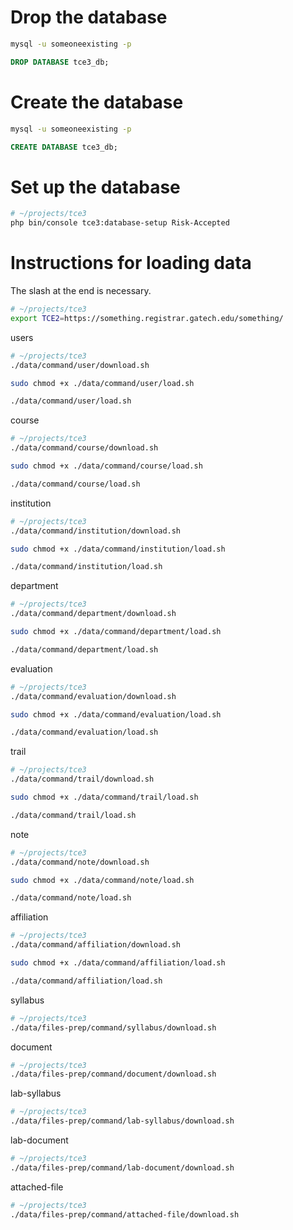 # Drop the database

```bash
mysql -u someoneexisting -p
```

```sql
DROP DATABASE tce3_db;
```

# Create the database

```bash
mysql -u someoneexisting -p
```

```sql
CREATE DATABASE tce3_db;
```

# Set up the database

```bash
# ~/projects/tce3
php bin/console tce3:database-setup Risk-Accepted
```

# Instructions for loading data

The slash at the end is necessary.

```bash
# ~/projects/tce3
export TCE2=https://something.registrar.gatech.edu/something/
```

users

```bash
# ~/projects/tce3
./data/command/user/download.sh
```

```bash
sudo chmod +x ./data/command/user/load.sh
```

```bash
./data/command/user/load.sh
```

course 

```bash
# ~/projects/tce3
./data/command/course/download.sh
```

```bash
sudo chmod +x ./data/command/course/load.sh
```

```bash
./data/command/course/load.sh
```

institution

```bash
# ~/projects/tce3
./data/command/institution/download.sh
```

```bash
sudo chmod +x ./data/command/institution/load.sh
```

```bash
./data/command/institution/load.sh
```

department

```bash
# ~/projects/tce3
./data/command/department/download.sh
```

```bash
sudo chmod +x ./data/command/department/load.sh
```

```bash
./data/command/department/load.sh
```

evaluation

```bash
# ~/projects/tce3
./data/command/evaluation/download.sh
```

```bash
sudo chmod +x ./data/command/evaluation/load.sh
```

```bash
./data/command/evaluation/load.sh
```

trail

```bash
# ~/projects/tce3
./data/command/trail/download.sh
```

```bash
sudo chmod +x ./data/command/trail/load.sh
```

```bash
./data/command/trail/load.sh
```

note

```bash
# ~/projects/tce3
./data/command/note/download.sh
```

```bash
sudo chmod +x ./data/command/note/load.sh
```

```bash
./data/command/note/load.sh
```

affiliation

```bash
# ~/projects/tce3
./data/command/affiliation/download.sh
```

```bash
sudo chmod +x ./data/command/affiliation/load.sh
```

```bash
./data/command/affiliation/load.sh
```

syllabus

```bash
# ~/projects/tce3
./data/files-prep/command/syllabus/download.sh
```

document

```bash
# ~/projects/tce3
./data/files-prep/command/document/download.sh
```

lab-syllabus

```bash
# ~/projects/tce3
./data/files-prep/command/lab-syllabus/download.sh
```

lab-document

```bash
# ~/projects/tce3
./data/files-prep/command/lab-document/download.sh
```

attached-file

```bash
# ~/projects/tce3
./data/files-prep/command/attached-file/download.sh
```


